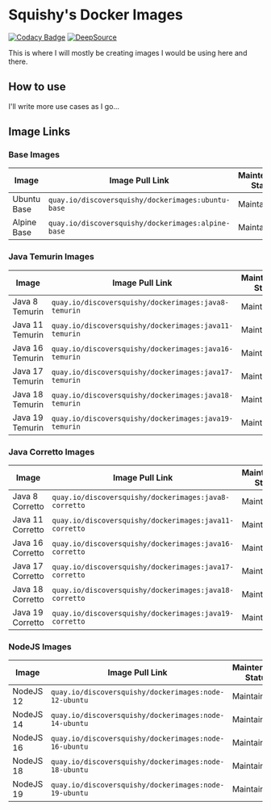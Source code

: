
# Squishy's Docker Images

[![Codacy Badge](https://app.codacy.com/project/badge/Grade/3b59e46db23742c4b69c35b8367cbcc5)](https://www.codacy.com/gh/DiscoverSquishy/DockerImages/dashboard?utm_source=github.com&amp;utm_medium=referral&amp;utm_content=DiscoverSquishy/DockerImages&amp;utm_campaign=Badge_Grade)  [![DeepSource](https://deepsource.io/gh/DiscoverSquishy/DockerImages.svg/?label=active+issues&show_trend=true&token=YJGmAatvGQXpvgyjoo3jYX_7)](https://deepsource.io/gh/DiscoverSquishy/DockerImages/?ref=repository-badge)

This is where I will mostly be creating images I would be using here and there.

## How to use

I'll write more use cases as I go...

## Image Links
### Base Images

|Image|Image Pull Link|Maintenance Status|
|--|--|--|
|Ubuntu Base|`quay.io/discoversquishy/dockerimages:ubuntu-base`|Maintained|
|Alpine Base|`quay.io/discoversquishy/dockerimages:alpine-base`|Maintained|

### Java Temurin Images

|Image|Image Pull Link|Maintenance Status|
|--|--|--|
|Java 8 Temurin|`quay.io/discoversquishy/dockerimages:java8-temurin`|Maintained|
|Java 11 Temurin|`quay.io/discoversquishy/dockerimages:java11-temurin`|Maintained|
|Java 16 Temurin|`quay.io/discoversquishy/dockerimages:java16-temurin`|Maintained|
|Java 17 Temurin|`quay.io/discoversquishy/dockerimages:java17-temurin`|Maintained|
|Java 18 Temurin|`quay.io/discoversquishy/dockerimages:java18-temurin`|Maintained|
|Java 19 Temurin|`quay.io/discoversquishy/dockerimages:java19-temurin`|Maintained|

### Java Corretto Images

|Image|Image Pull Link|Maintenance Status|
|--|--|--|
|Java 8 Corretto|`quay.io/discoversquishy/dockerimages:java8-corretto`|Maintained|
|Java 11 Corretto|`quay.io/discoversquishy/dockerimages:java11-corretto`|Maintained|
|Java 16 Corretto|`quay.io/discoversquishy/dockerimages:java16-corretto`|Maintained|
|Java 17 Corretto|`quay.io/discoversquishy/dockerimages:java17-corretto`|Maintained|
|Java 18 Corretto|`quay.io/discoversquishy/dockerimages:java18-corretto`|Maintained|
|Java 19 Corretto|`quay.io/discoversquishy/dockerimages:java19-corretto`|Maintained|

### NodeJS Images

|Image|Image Pull Link|Maintenance Status|
|--|--|--|
|NodeJS 12|`quay.io/discoversquishy/dockerimages:node-12-ubuntu`|Maintained|
|NodeJS 14|`quay.io/discoversquishy/dockerimages:node-14-ubuntu`|Maintained|
|NodeJS 16|`quay.io/discoversquishy/dockerimages:node-16-ubuntu`|Maintained|
|NodeJS 18|`quay.io/discoversquishy/dockerimages:node-18-ubuntu`|Maintained|
|NodeJS 19|`quay.io/discoversquishy/dockerimages:node-19-ubuntu`|Maintained|

